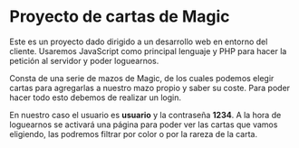 # Proyecto de cartas de Magic

Este es un proyecto dado dirigido a un desarrollo web en entorno del cliente.
Usaremos JavaScript como principal lenguaje y PHP para hacer la petición al 
servidor y poder loguearnos.

Consta de una serie de mazos de Magic, de los cuales podemos elegir cartas
para agregarlas a nuestro mazo propio y saber su coste. Para poder hacer todo esto 
debemos de realizar un login.

En nuestro caso el usuario es <b>usuario</b> y la contraseña <b>1234</b>. A la hora 
de loguearnos se activará una página para poder ver las cartas que vamos eligiendo, 
las podremos filtrar por color o por la rareza de la carta.